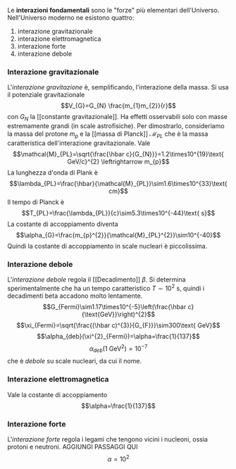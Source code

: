 Le **interazioni fondamentali** sono le "forze" più elementari dell'Universo. Nell'Universo moderno ne esistono quattro:
1. interazione gravitazionale
2. interazione elettromagnetica
3. interazione forte
4. interazione debole
### Interazione gravitazionale
L'*interazione gravitazione* è, semplificando, l'interazione della massa. Si usa il potenziale gravitazionale
$$V_{G}=G_{N} \frac{m_{1}m_{2}}{r}$$
con $G_{N}$ la [[constante gravitazionale]]. Ha effetti osservabili solo con masse estremamente grandi (in scale astrofisiche). Per dimostrarlo, consideriamo la massa del protone $m_{p}$ e la [[massa di Planck]] $\mathcal{M}_{PL}$ che è la massa caratteristica dell'interazione gravitazionale. Vale
$$\mathcal{M}_{PL}=\sqrt{\frac{\hbar c}{G_{N}}}=1.2\times10^{19}\text{ GeV/c}^{2} \leftrightarrow m_{p}$$
La lunghezza d'onda di Plank è
$$\lambda_{PL}=\frac{\hbar}{\mathcal{M}_{PL}}\sim1.6\times10^{33}\text{ cm}$$
Il tempo di Planck è
$$T_{PL}=\frac{\lambda_{PL}}{c}\sim5.3\times10^{-44}\text{ s}$$
La costante di accoppiamento diventa
$$\alpha_{G}=\frac{m_{p}^{2}}{\mathcal{M}_{PL}^{2}}\sim10^{-40}$$
Quindi la costante di accoppiamento in scale nucleari è piccolissima.
### Interazione debole
L'*interazione debole* regola il [[Decadimento]] $\beta$. Si determina sperimentalmente che ha un tempo caratteristico $T\sim10^{2}$ s, quindi i decadimenti beta accadono molto lentamente.
$$G_{Fermi}\sim1.17\times10^{-5}\left(\frac{\hbar c}{\text{GeV}}\right)^{2}$$
$$\xi_{Fermi}=\sqrt{\frac{(\hbar c)^{3}}{G_{F}}}\sim300\text{ GeV}$$
$$\alpha_{deb}(\xi^{2}_{Fermi})=\alpha=\frac{1}{137}$$
$$\alpha_{deb}(1\text{ GeV}^{2})=10^{-7}$$
che è *debole* su scale nucleari, da cui il nome.
### Interazione elettromagnetica
Vale la costante di accoppiamento
$$\alpha=\frac{1}{137}$$
### Interazione forte
L'*interazione forte* regola i legami che tengono vicini i nucleoni, ossia protoni e neutroni.
AGGIUNGI PASSAGGI QUI
$$\alpha=10^{2}$$